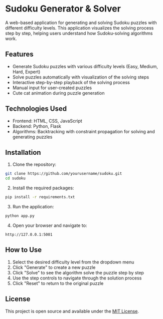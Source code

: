 # Sudoku Generator & Solver

A web-based application for generating and solving Sudoku puzzles with different difficulty levels. This application visualizes the solving process step by step, helping users understand how Sudoku-solving algorithms work.

## Features

- Generate Sudoku puzzles with various difficulty levels (Easy, Medium, Hard, Expert)
- Solve puzzles automatically with visualization of the solving steps
- Interactive step-by-step playback of the solving process
- Manual input for user-created puzzles
- Cute cat animation during puzzle generation

## Technologies Used

- Frontend: HTML, CSS, JavaScript
- Backend: Python, Flask
- Algorithms: Backtracking with constraint propagation for solving and generating puzzles

## Installation

1. Clone the repository:
```bash
git clone https://github.com/yourusername/sudoku.git
cd sudoku
```

2. Install the required packages:
```bash
pip install -r requirements.txt
```

3. Run the application:
```bash
python app.py
```

4. Open your browser and navigate to:
```
http://127.0.0.1:5001
```

## How to Use

1. Select the desired difficulty level from the dropdown menu
2. Click "Generate" to create a new puzzle
3. Click "Solve" to see the algorithm solve the puzzle step by step
4. Use the step controls to navigate through the solution process
5. Click "Reset" to return to the original puzzle

## License

This project is open source and available under the [MIT License](LICENSE).
